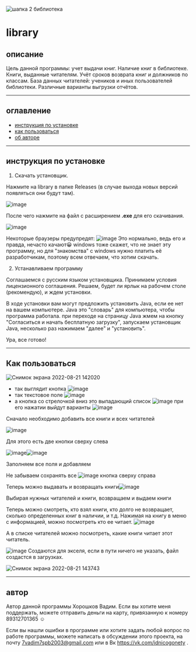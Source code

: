 
![шапка 2 библиотека](https://user-images.githubusercontent.com/71974672/185745346-dfa775dd-564f-4b60-8ae1-f672bb2bb3b9.png)

# library
## описание

Цель данной программы: учет выдачи книг. Наличие книг в библиотеке. Книги, выданные читателям. Учёт сроков возврата книг и должников по классам. База данных читателей: учеников и иных пользователей библиотеки. Различные варианты выгрузки отчётов.
___
## оглавление
- [инструкция по установке](#установке)
- [как пользоваться](#использование)
- [об авторе](#автор)



___
<a name="установке"></a> 
## инструкция по установке

  1. Скачать установщик. 
  
  Нажмите на library в папке Releases (в случае выхода новых версий появляться они будут там).
 
 ![image](https://user-images.githubusercontent.com/71974672/185627948-b7e5356c-604c-46f3-9948-1cc140cd11a4.png)
 
После чего нажмите на файл с расширением **.exe** для его скачивания. 

![image](https://user-images.githubusercontent.com/71974672/185628136-f5482c4a-2717-4656-9335-8517b0654ac0.png)

Некоторые браузеры предупредят:
![image](https://user-images.githubusercontent.com/71974672/185628979-3d27f9bc-546c-4978-bb64-f6cfa8afa618.png)
Это нормально, ведь его и правда, нечасто качают:grinning:
windows тоже скажет, что не знает эту программу, но для "знакомства" с windows нужно платить её разработчикам, поэтому всем отвечаем, что хотим скачать.

2. Устанавливаем программу 

 Соглашаемся с русским языком установщика.
  Принимаем условия лицензионного соглашения.
  Решаем, будет ли ярлык на рабочем столе (рекомендую),
  и ждем установки.
  
  В ходе установки вам могут предложить установить Java, если ее нет на вашем компьютере. Java это "словарь" для компьютера, чтобы программа работала.
при переходе на страницу Java жмем на кнопку "Согласиться и начать бесплатную загрузку", запускаем установщик Java, несколько раз нажимаем "далее" и "установить". 

  
  Ура, все готово!
___
<a name="использование"></a> 
## Как пользоваться

![Снимок экрана 2022-08-21 142020](https://user-images.githubusercontent.com/71974672/185788853-5fbab107-9c3d-462b-bb20-d390e0799ec9.png)


* так выглядит кнопка ![image](https://user-images.githubusercontent.com/71974672/185788714-5135a09e-7411-430c-b66e-25141ab6b59f.png)
* так текстовое поле ![image](https://user-images.githubusercontent.com/71974672/185788761-d08dd36c-18ec-40ee-a63e-c7f7504de46c.png)
* а кнопка со стрелочкой вниз это выпадающий список ![image](https://user-images.githubusercontent.com/71974672/185788776-5fdcabbd-bb15-4767-b1bc-9d7e7c28b907.png)
при его нажатии выйдут варианты ![image](https://user-images.githubusercontent.com/71974672/185788791-d0daadd8-b1c3-4e86-a2a3-b6d387abd419.png)




 Сначало необходимо добавить все книги и всех читателей

![image](https://user-images.githubusercontent.com/71974672/185788108-f28b6a7c-9302-48dd-a133-8eeddeb4698c.png)

Для этого есть две кнопки сверху слева
 
 ![image](https://user-images.githubusercontent.com/71974672/185788147-08bac2ef-3e65-4ac6-a5df-2054534908b3.png)![image](https://user-images.githubusercontent.com/71974672/185788153-4cf1d1f3-936c-491b-9e51-6c5002c7b0e7.png)

Заполняем все поля и добавляем

Не забываем сохранять все ![image](https://user-images.githubusercontent.com/71974672/185788220-d326ed19-f9ca-41e9-8374-dc3dd42e19c9.png)
кнопка сверху справа

Теперь можно выдавать и возвращать книги![image](https://user-images.githubusercontent.com/71974672/185788680-8a4f71a9-f5e4-47db-bfc5-9425632c0d36.png)

Выбирая нужных читателей и книги, возвращаем и выдаем книги

Теперь можно смотреть, кто взял книги, кто долго не возвращает, сколько определенных книг в наличии, и т.д. 
 Нажимая на книгу в меню с информацией, можно посмотреть кто ее читает. ![image](https://user-images.githubusercontent.com/71974672/185789020-d280dc52-41e0-4613-9f60-13ee3dc27c21.png)

А в списке читателей можно посмотреть, какие книги читает этот читатель.

![image](https://user-images.githubusercontent.com/71974672/185789059-61776de9-9fbc-4a76-b51a-6d203c6feaa3.png) Создаются  для экселя, 
если в пути ничего не указать, файл создастся в загрузках.

 ![Снимок экрана 2022-08-21 143743](https://user-images.githubusercontent.com/71974672/185790114-4f5ad821-bbc5-4679-a197-04b497cf9391.png)
 
___
<a name="автор"></a> 
## автор

Автор данной программы Хорошков Вадим.
Если вы хотите меня поддержать, можете отправить деньги на карту, привязанную к номеру 89312701365 :relaxed:

Если вы нашли ошибки в программе или хотите задать любой вопрос по работе программы, можете написать в обсуждении этого проекта, на почту 7vadim7spb2003@gmail.com или в Вк https://vk.com/idnicogonety .
